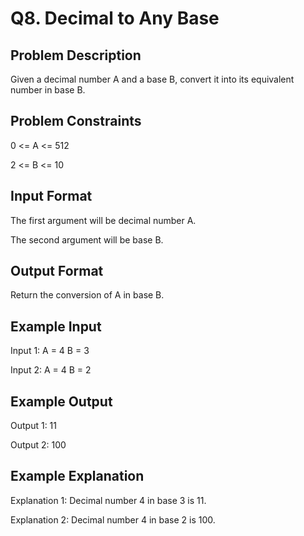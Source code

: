# Q8. Decimal to Any Base
## Problem Description
Given a decimal number A and a base B, convert it into its equivalent number in base B.


## Problem Constraints
0 <= A <= 512

2 <= B <= 10


## Input Format
The first argument will be decimal number A.

The second argument will be base B.


## Output Format
Return the conversion of A in base B.


## Example Input
Input 1:
A = 4
B = 3

Input 2:
A = 4
B = 2 


## Example Output
Output 1:
11

Output 2:
100


## Example Explanation
Explanation 1:
Decimal number 4 in base 3 is 11.

Explanation 2:
Decimal number 4 in base 2 is 100. 
